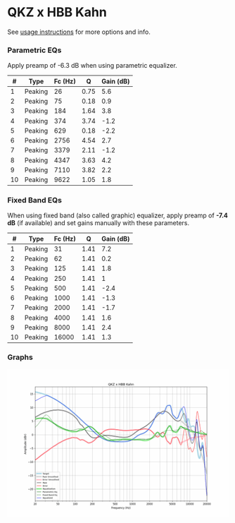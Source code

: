 # QKZ x HBB Kahn
See [usage instructions](https://github.com/jaakkopasanen/AutoEq#usage) for more options and info.

### Parametric EQs
Apply preamp of -6.3 dB when using parametric equalizer.

|   # | Type    |   Fc (Hz) |    Q |   Gain (dB) |
|-----|---------|-----------|------|-------------|
|   1 | Peaking |        26 | 0.75 |         5.6 |
|   2 | Peaking |        75 | 0.18 |         0.9 |
|   3 | Peaking |       184 | 1.64 |         3.8 |
|   4 | Peaking |       374 | 3.74 |        -1.2 |
|   5 | Peaking |       629 | 0.18 |        -2.2 |
|   6 | Peaking |      2756 | 4.54 |         2.7 |
|   7 | Peaking |      3379 | 2.11 |        -1.2 |
|   8 | Peaking |      4347 | 3.63 |         4.2 |
|   9 | Peaking |      7110 | 3.82 |         2.2 |
|  10 | Peaking |      9622 | 1.05 |         1.8 |

### Fixed Band EQs
When using fixed band (also called graphic) equalizer, apply preamp of **-7.4 dB** (if available) and set gains manually with these parameters.

|   # | Type    |   Fc (Hz) |    Q |   Gain (dB) |
|-----|---------|-----------|------|-------------|
|   1 | Peaking |        31 | 1.41 |         7.2 |
|   2 | Peaking |        62 | 1.41 |         0.2 |
|   3 | Peaking |       125 | 1.41 |         1.8 |
|   4 | Peaking |       250 | 1.41 |         1   |
|   5 | Peaking |       500 | 1.41 |        -2.4 |
|   6 | Peaking |      1000 | 1.41 |        -1.3 |
|   7 | Peaking |      2000 | 1.41 |        -1.7 |
|   8 | Peaking |      4000 | 1.41 |         1.6 |
|   9 | Peaking |      8000 | 1.41 |         2.4 |
|  10 | Peaking |     16000 | 1.41 |         1.3 |

### Graphs
![](./QKZ%20x%20HBB%20Kahn.png)
